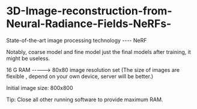 # 3D-Image-reconstruction-from-Neural-Radiance-Fields-NeRFs-
State-of-the-art image processing technology ---- NeRF

Notably, coarse model and fine model just the final models after training, it might be useless.

16 G RAM ----->  80x80 image resolution set (The size of images are flexible , depend on your own device, server will be better.)

Initial image size: 800x800

Tip: Close all other running software to provide maximum RAM. 

